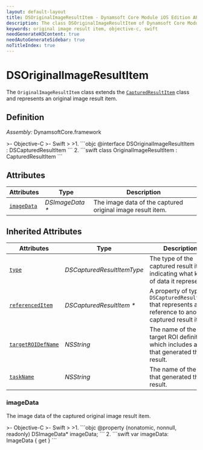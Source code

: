 ```yaml
---
layout: default-layout
title: DSOriginalImageResultItem - Dynamsoft Core Module iOS Edition API Reference
description: The class DSOriginalImageResultItem of Dynamsoft Core Module represents a captured original image result item, which provides an property to get the image data.
keywords: original image result item, objective-c, swift
needGenerateH3Content: true
needAutoGenerateSidebar: true
noTitleIndex: true
---
```


# DSOriginalImageResultItem

The `OriginalImageResultItem` class extends the [`CapturedResultItem`](captured-result.md) class and represents an original image result item.

## Definition

*Assembly:* DynamsoftCore.framework

<div class="sample-code-prefix"></div>
>- Objective-C
>- Swift
>
>1. 
```objc
@interface DSOriginalImageResultItem : DSCapturedResultItem
```
2. 
```swift
class OriginalImageResultItem : CapturedResultItem
```

## Attributes

| Attributes | Type | Description |
| ---------- | ---- | ----------- |
| [`imageData`](#imagedata) | *DSImageData \** | The image data of the captured original image result item. |

## Inherited Attributes

| Attributes | Type | Description |
| ---------- | ---- | ----------- |
| [`type`](captured-result.md#type) | *DSCapturedResultItemType* | The type of the captured result item, indicating what kind of data it represents. |
| [`referencedItem`](captured-result.md#referenceditem) | *DSCapturedResultItem \** | A property of type `DSCapturedResultItem` that represents a reference to another captured result item. |
| [`targetROIDefName`](captured-result.md#targetroidefname) | *NSString* | The name of the target ROI definition which includes a task that generated the result. |
| [`taskName`](captured-result.md#taskname) | *NSString* | The name of the task that generated the result. |

### imageData

The image data of the captured original image result item.

<div class="sample-code-prefix"></div>
>- Objective-C
>- Swift
>
>1. 
```objc
@property (nonatomic, nonnull, readonly) DSImageData* imageData;
```
2. 
```swift
var imageData: ImageData { get }
```
